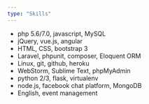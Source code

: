 ```yaml
---
type: "Skills"
---
```


* php 5.6/7.0, javascript, MySQL
* jQuery, vue.js, angular
* HTML, CSS, bootstrap 3
* Laravel, phpunit, composer, Eloquent ORM 
* Linux, git, github, heroku
* WebStorm, Sublime Text, phpMyAdmin 
* python 2/3, flask, virtualenv
* node.js, facebook chat platform, MongoDB
* English, event management

